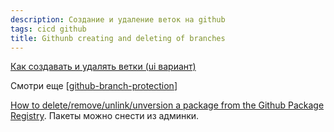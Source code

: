 ```yaml
---
description: Создание и удаление веток на github
tags: cicd github
title: Githunb creating and deleting of branches
---
```

[Как создавать и удалять ветки (ui вариант)](https://docs.github.com/en/github/collaborating-with-pull-requests/proposing-changes-to-your-work-with-pull-requests/creating-and-deleting-branches-within-your-repository)

Смотри еще [[github-branch-protection]]

[How to delete/remove/unlink/unversion a package from the Github Package Registry](https://stackoverflow.com/questions/59103177/how-to-delete-remove-unlink-unversion-a-package-from-the-github-package-registry). Пакеты можно снести из админки.

[//begin]: # "Autogenerated link references for markdown compatibility"
[github-branch-protection]: github-branch-protection "Githunb branch protection"
[//end]: # "Autogenerated link references"